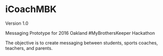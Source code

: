 # iCoachMBK

Version 1.0

Messaging Prototype for 2016 Oakland #MyBrothersKeeper Hackathon

The objective is to create messaging between students, sports coaches, teachers, and parents. 
